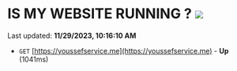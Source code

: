 # IS MY WEBSITE RUNNING ? [![](https://img.shields.io/static/v1?label=Sponsor&message=%E2%9D%A4&logo=GitHub&color=%23fe8e86)](https://github.com/sponsors/<username>)

Last updated: **11/29/2023, 10:16:10 AM**

- `GET` [https://youssefservice.me](https://youssefservice.me) - **Up** (1041ms)

